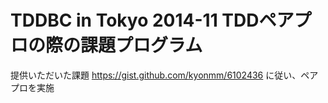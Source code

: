 TDDBC in Tokyo 2014-11 TDDペアプロの際の課題プログラム
===========
提供いただいた課題
https://gist.github.com/kyonmm/6102436
に従い、ペアプロを実施


